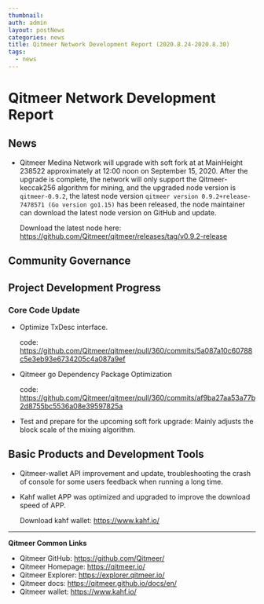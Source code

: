 ```yaml
---
thumbnail: 
auth: admin
layout: postNews
categories: news
title: Qitmeer Network Development Report (2020.8.24-2020.8.30)
tags:
  - news
---
```



# Qitmeer Network Development Report

## News

- Qitmeer Medina Network will upgrade with soft fork at at MainHeight 238522 approximately at 12:00 noon on September 15, 2020. After the upgrade is complete, the network will only support the Qitmeer-keccak256 algorithm for mining, and the upgraded node version is  `qitmeer-0.9.2`,  the latest node version `qitmeer version 0.9.2+release-7478571 (Go version go1.15)` has been released, the node maintainer can download the latest node version on GitHub and update.

  Download the latest node here: 
https://github.com/Qitmeer/qitmeer/releases/tag/v0.9.2-release


## Community Governance

## Project Development Progress

### Core Code Update

- Optimize TxDesc interface.

  code: https://github.com/Qitmeer/qitmeer/pull/360/commits/5a087a10c60788c5e3eb93e6734205c4a087a9ef

- Qitmeer go Dependency Package Optimization

  code: https://github.com/Qitmeer/qitmeer/pull/360/commits/af9ba27aa53a77b2d8755bc5536a08e39597825a

- Test and prepare for the upcoming soft fork upgrade: Mainly adjusts the block scale of the mixing algorithm.



## Basic Products and Development Tools

- Qitmeer-wallet API improvement and update, troubleshooting the crash of console for some users feedback when running a long time.

- Kahf wallet APP was optimized and upgraded to improve the download speed of APP.

  Download kahf wallet: https://www.kahf.io/


-----------------------

**Qitmeer Common Links**

* Qitmeer GitHub: https://github.com/Qitmeer/
* Qitmeer Homepage: https://qitmeer.io/
* Qitmeer Explorer: https://explorer.qitmeer.io/
* Qitmeer docs: https://qitmeer.github.io/docs/en/
* Qitmeer wallet: https://www.kahf.io/